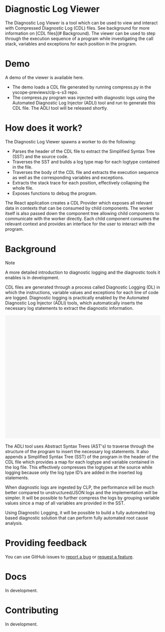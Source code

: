 # Diagnostic Log Viewer

The Diagnostic Log Viewer is a tool which can be used to view and interact with Compressed Diagnostic Log (CDL) files. See background for more information on [CDL files](# Background). The viewer can be used to step through the execution sequence of a program while investigating the call stack, variables and exceptions for each position in the program.

# Demo 

A demo of the viewer is available here.
* The demo loads a CDL file generated by running compress.py in the yscope-previews/clp-s-s3 repo.
* The compress.py program was injected with diagnostic logs using the Automated Diagnostic Log Injector (ADLI) tool and run to generate this CDL file. The ADLI tool will be released shortly.

# How does it work? 

The Diagnostic Log Viewer spawns a worker to do the following: 

* Parses the header of the CDL file to extract the Simplified Syntax Tree (SST) and the source code. 
* Traverses the SST and builds a log type map for each logtype contained in the file. 
* Traverses the body of the CDL file and extracts the execution sequence as well as the corresponding variables and exceptions.
* Extracts the stack trace for each position, effectively collapsing the whole file. 
* Exposes functions to debug the program.

The React application creates a CDL Provider which exposes all relevant data in contexts that can be consumed by child components. The worker itself is also passed down the component tree allowing child components to communicate with the worker directly. Each child component consumes the relevant context and provides an interface for the user to interact with the program.

# Background

> [!NOTE]  
> A more detailed introduction to diagnostic logging and the diagnostic tools it enables is in development.

CDL files are generated through a process called Diagnostic Logging (DL) in which the instructions, variable values and exceptions for each line of code are logged. Diagnostic logging is practically enabled by the Automated Diagnostic Log Injector (ADLI) tools, which automatically inserts the necessary log statements to extract the diagnostic information. 

![Simplified ASP System Diagram](docs/Simplified_System_Diagram_ASP.png)

The ADLI tool uses Abstract Syntax Trees (AST's) to traverse through the structure of the program to insert the necessary log statements. It also appends a Simplified Syntax Tree (SST) of the program in the header of the CDL file which provides a map for each logtype and variable contained in the log file. This effectively compresses the logtypes at the source while logging because only the log type ID’s are added in the inserted log statements.

When diagnostic logs are ingested by CLP, the performance will be much better compared to unstructured/JSON logs and the implementation will be simpler. It will be possible to further compress the logs by grouping variable values since a map of all variables are provided in the SST.

Using Diagnostic Logging, it will be possible to build a fully automated log based diagnostic solution that can perform fully automated root cause analysis. 

# Providing feedback

You can use GitHub issues to [report a bug][bug-report] or [request a feature][feature-req].

# Docs

In development.

# Contributing

In development.


[bug-report]: https://github.com/vishalpalaniappan/diagnostic-log-viewer/issues
[feature-req]: https://github.com/vishalpalaniappan/diagnostic-log-viewer/issues

